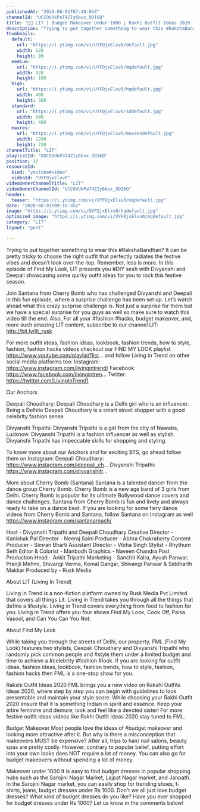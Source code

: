 ```yaml
---
publishedAt: "2020-08-01T07:48:04Z"
channelId: "UCCOVUkPaT4ZIy6bvx_OO16Q"
title: "👚😮 LIT | Budget Makeover Under 1000 | Rakhi Outfit Ideas 2020 ft. Santana Roach (Cherry Bomb) | FML"
description: "Trying to put together something to wear this #RakshaBandhan? It can be pretty tricky to choose the right outfit that perfectly radiates the festive vibes and doesn’t look over-the-top. Remember, less is more. In this episode of Find My Look, LIT presents you #DIY sesh with Divyanshi and Deepali showcasing some quirky outfit ideas for you to rock this festive season.\n\nJoin Santana from Cherry Bomb who has challenged Divyanshi and Deepali in this fun episode, where a surprise challenge has been set up. Let’s watch ahead what this crazy surprise challenge is. Not just a surprise for them but we have a special surprise for you guys as well so make sure to watch this video till the end. Also, For all your #fashion #hacks, budget makeover, and, more such amazing LIT content, subscribe to our channel LIT: http://bit.ly/lit_rusk\n\nFor more outfit ideas, fashion ideas, lookbook, fashion trends, how to style, fashion, fashion hacks videos checkout our FIND MY LOOK playlist https://www.youtube.com/playlist?list... and follow Living in Trend on other social media platforms too: Instagram: https://www.instagram.com/livingintrend/ Facebook: https://www.facebook.com/livingintren... Twitter: https://twitter.com/LivingInTrend1\n\nOur Anchors\n\nDeepali Choudhary: Deepali Choudhary is a Delhi girl who is an influencer. Being a Delhite Deepali Choudhary is a smart street shopper with a good celebrity fashion sense.\n\nDivyanshi Tripathi: Divyanshi Tripathi is a girl from the city of Nawabs, Lucknow. Divyanshi Tripathi is a fashion influencer as well as stylish. Divyanshi Tripathi has impeccable skills for shopping and styling.\n\nTo know more about our Anchors and for exciting BTS, go ahead follow them on Instagram: Deepali Choudhary: https://www.instagram.com/ideepali_ch... Divyanshi Tripathi: https://www.instagram.com/divyanshitr...\n\nMore about Cherry Bomb (Santana)\nSantana is a talented dancer from the dance group Cherry Bomb. Cherry Bomb is a new age band of 3 girls from Delhi. Cherry Bomb is popular for its ultimate Bollywood dance covers and dance challenges. Santana from Cherry Bomb is fun and lively and always ready to take on a dance beat. \nIf you are looking for some fiery dance videos from Cherry Bomb and Santana, follow Santana on Instagram as well https://www.instagram.com/santanaroach/\n\nHost - Divyanshi Tripathi and Deepali Choudhary\nCreative Director - Kanishak Pal\nDirector - Neeraj Saini\nProducer - Abhra Chakraborty\nContent Producer - Simran Bharti\nAssistant Director - Vibha Singh\nStylist - Rhythum Seth\nEditor & Colorist - Manbodh \nGraphics - Naveen Chandra\nPost Production Head - Ankit Tripathi \nMarketing - Sanchit Kalra, Ayush Panwar, Pranjli Mehmi, Shivangi Verma, Komal Gangar, Shivangi Panwar & Siddharth Makkar\nProduced by - Rusk Media\n\nAbout LIT (Living In Trend)\n\nLiving in Trend is a non-fiction platform owned by Rusk Media Pvt Limited that covers all things Lit. Living in Trend takes you through all the things that define a lifestyle. Living in Trend covers everything from food to fashion for you. Living in Trend offers you four shows Find My Look, Cook Off, Paisa Vasool, and Can You Can You Not.\n\nAbout Find My Look\n\nWhile taking you through the streets of Delhi, our property, FML (Find My Look) features two stylists, Deepali Choudhary and Divyanshi Tripathi who randomly pick common people and #style them under a limited budget and time to achieve a #celebrity #fashion #look. If you are looking for outfit ideas, fashion ideas, lookbook, fashion trends, how to style, fashion, fashion hacks then FML is a one-stop show for you.\n\nRakshi Outfit Ideas 2020\nFML brings you a new video on Rakshi Outfits Ideas 2020, where step by step you can begin with guidelines to look presentable and maintain your style score. While choosing your Rakhi Outfit 2020 ensure that it is something Indian in spirit and essence. Keep your attire feminine and demure; look and feel like a devoted sister! For more festive outfit ideas videos like Rakhi Outfit Ideas 2020 stay tuned to FML. \n\nBudget Makeover\nMost people love the ideas of #budget makeover and looking more attractive after it. But why is there a misconception that makeovers MUST be expensive? After all, trips to hair/ nail salons, beauty spas are pretty costly. However, contrary to popular belief, putting effort into your own looks does NOT require a lot of money. You can also go for budget makeovers without spending a lot of money.\n\nMakeover under 1000\nIt is easy to find budget dresses in popular shopping hubs such as the Sarojini Nagar Market, Lajpat Nagar market, and Janpath. In the Sarojini Nagar market, you can easily shop for trending shoes, t-shirts, jeans, budget dresses under Rs 1000. Don't we all just love budget dresses? What kind of budget dresses do you like? Have you ever shopped for budget dresses under Rs 1000? Let us know in the comments below!"
thumbnails:
  default:
    url: "https://i.ytimg.com/vi/UYFQjxElxv0/default.jpg"
    width: 120
    height: 90
  medium:
    url: "https://i.ytimg.com/vi/UYFQjxElxv0/mqdefault.jpg"
    width: 320
    height: 180
  high:
    url: "https://i.ytimg.com/vi/UYFQjxElxv0/hqdefault.jpg"
    width: 480
    height: 360
  standard:
    url: "https://i.ytimg.com/vi/UYFQjxElxv0/sddefault.jpg"
    width: 640
    height: 480
  maxres:
    url: "https://i.ytimg.com/vi/UYFQjxElxv0/maxresdefault.jpg"
    width: 1280
    height: 720
channelTitle: "LIT"
playlistId: "UUCOVUkPaT4ZIy6bvx_OO16Q"
position: 37
resourceId:
  kind: "youtube#video"
  videoId: "UYFQjxElxv0"
videoOwnerChannelTitle: "LIT"
videoOwnerChannelId: "UCCOVUkPaT4ZIy6bvx_OO16Q"
header:
  teaser: "https://i.ytimg.com/vi/UYFQjxElxv0/mqdefault.jpg"
date: "2020-08-01T09:16:35Z"
image: "https://i.ytimg.com/vi/UYFQjxElxv0/hqdefault.jpg"
optimized_image: "https://i.ytimg.com/vi/UYFQjxElxv0/mqdefault.jpg"
category: "LIT"
layout: "post"

---
```

Trying to put together something to wear this #RakshaBandhan? It can be pretty tricky to choose the right outfit that perfectly radiates the festive vibes and doesn’t look over-the-top. Remember, less is more. In this episode of Find My Look, LIT presents you #DIY sesh with Divyanshi and Deepali showcasing some quirky outfit ideas for you to rock this festive season.

Join Santana from Cherry Bomb who has challenged Divyanshi and Deepali in this fun episode, where a surprise challenge has been set up. Let’s watch ahead what this crazy surprise challenge is. Not just a surprise for them but we have a special surprise for you guys as well so make sure to watch this video till the end. Also, For all your #fashion #hacks, budget makeover, and, more such amazing LIT content, subscribe to our channel LIT: http://bit.ly/lit_rusk

For more outfit ideas, fashion ideas, lookbook, fashion trends, how to style, fashion, fashion hacks videos checkout our FIND MY LOOK playlist https://www.youtube.com/playlist?list... and follow Living in Trend on other social media platforms too: Instagram: https://www.instagram.com/livingintrend/ Facebook: https://www.facebook.com/livingintren... Twitter: https://twitter.com/LivingInTrend1

Our Anchors

Deepali Choudhary: Deepali Choudhary is a Delhi girl who is an influencer. Being a Delhite Deepali Choudhary is a smart street shopper with a good celebrity fashion sense.

Divyanshi Tripathi: Divyanshi Tripathi is a girl from the city of Nawabs, Lucknow. Divyanshi Tripathi is a fashion influencer as well as stylish. Divyanshi Tripathi has impeccable skills for shopping and styling.

To know more about our Anchors and for exciting BTS, go ahead follow them on Instagram: Deepali Choudhary: https://www.instagram.com/ideepali_ch... Divyanshi Tripathi: https://www.instagram.com/divyanshitr...

More about Cherry Bomb (Santana)
Santana is a talented dancer from the dance group Cherry Bomb. Cherry Bomb is a new age band of 3 girls from Delhi. Cherry Bomb is popular for its ultimate Bollywood dance covers and dance challenges. Santana from Cherry Bomb is fun and lively and always ready to take on a dance beat. 
If you are looking for some fiery dance videos from Cherry Bomb and Santana, follow Santana on Instagram as well https://www.instagram.com/santanaroach/

Host - Divyanshi Tripathi and Deepali Choudhary
Creative Director - Kanishak Pal
Director - Neeraj Saini
Producer - Abhra Chakraborty
Content Producer - Simran Bharti
Assistant Director - Vibha Singh
Stylist - Rhythum Seth
Editor & Colorist - Manbodh 
Graphics - Naveen Chandra
Post Production Head - Ankit Tripathi 
Marketing - Sanchit Kalra, Ayush Panwar, Pranjli Mehmi, Shivangi Verma, Komal Gangar, Shivangi Panwar & Siddharth Makkar
Produced by - Rusk Media

About LIT (Living In Trend)

Living in Trend is a non-fiction platform owned by Rusk Media Pvt Limited that covers all things Lit. Living in Trend takes you through all the things that define a lifestyle. Living in Trend covers everything from food to fashion for you. Living in Trend offers you four shows Find My Look, Cook Off, Paisa Vasool, and Can You Can You Not.

About Find My Look

While taking you through the streets of Delhi, our property, FML (Find My Look) features two stylists, Deepali Choudhary and Divyanshi Tripathi who randomly pick common people and #style them under a limited budget and time to achieve a #celebrity #fashion #look. If you are looking for outfit ideas, fashion ideas, lookbook, fashion trends, how to style, fashion, fashion hacks then FML is a one-stop show for you.

Rakshi Outfit Ideas 2020
FML brings you a new video on Rakshi Outfits Ideas 2020, where step by step you can begin with guidelines to look presentable and maintain your style score. While choosing your Rakhi Outfit 2020 ensure that it is something Indian in spirit and essence. Keep your attire feminine and demure; look and feel like a devoted sister! For more festive outfit ideas videos like Rakhi Outfit Ideas 2020 stay tuned to FML. 

Budget Makeover
Most people love the ideas of #budget makeover and looking more attractive after it. But why is there a misconception that makeovers MUST be expensive? After all, trips to hair/ nail salons, beauty spas are pretty costly. However, contrary to popular belief, putting effort into your own looks does NOT require a lot of money. You can also go for budget makeovers without spending a lot of money.

Makeover under 1000
It is easy to find budget dresses in popular shopping hubs such as the Sarojini Nagar Market, Lajpat Nagar market, and Janpath. In the Sarojini Nagar market, you can easily shop for trending shoes, t-shirts, jeans, budget dresses under Rs 1000. Don't we all just love budget dresses? What kind of budget dresses do you like? Have you ever shopped for budget dresses under Rs 1000? Let us know in the comments below!